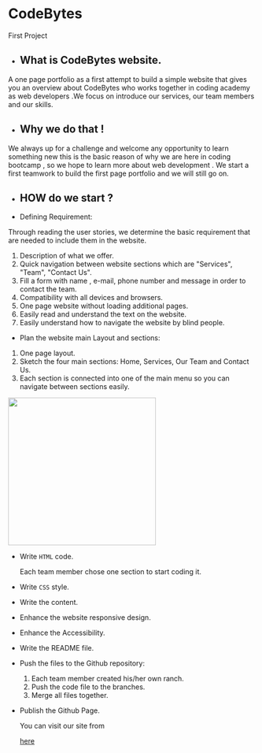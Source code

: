 # CodeBytes
First Project

  * ## What is CodeBytes website.

  A one page portfolio as a first attempt to build a simple website that gives you an overview about CodeBytes who works together in coding academy as web developers .We focus on introduce our services, our team members and our skills.

  * ## Why we do that !
  We always up for a challenge and welcome any opportunity to learn something new this is the basic reason of why we are here in coding bootcamp , so we hope to learn more about web development .
  We start a first teamwork to build the first page portfolio and we will still go on.

  * ## HOW do we start ?
  * Defining Requirement:

  Through reading the user stories, we determine the basic requirement that are needed to include them in the website.
1. Description of what we offer.
2. Quick navigation between website sections which are "Services", "Team", "Contact Us".
3. Fill a form with name , e-mail, phone number and message in order to contact the team.
4. Compatibility with all devices and browsers.
5. One page website without loading additional pages.
6. Easily read and understand the text on the website.
7. Easily understand how to navigate the website by blind people.

  * Plan the website main Layout and sections:
1. One page layout.
2. Sketch the four main sections: Home, Services, Our Team and Contact Us.
3. Each section is connected into one of the main menu so you can navigate between sections easily.

<img src ="https://img2.brain3.photobox.com/102579955a0fff96dd06dbd7c6b66718efb2ba0608b912544dbf55deb191c976d731a248.jpg" width="300" height="300">

 * Write `HTML` code.

      Each team member chose one section to start coding it.

* Write `CSS` style.

* Write the content.

* Enhance the website responsive design.

* Enhance the Accessibility.

* Write the README file.

* Push the files to the Github repository:
    1. Each team member created his/her own ranch.
    2. Push the code file to the branches.
    3. Merge all files together.

* Publish the Github Page.



  You can visit our site from  

  <a href="https://facg2.github.io/CodeBytes/" target="_blank">here</a>

